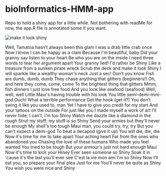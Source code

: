 # bioInformatics-HMM-app
Repo to hold a shiny app for a little while. Not bothering with readMe for now, the app.R file is annotated some if you want.

![make it look shiny](https://compote.slate.com/images/5332c88d-d920-4932-b462-2aa5fc88bfa9.jpg)

Well, Tamatoa hasn't always been this glam
I was a drab little crab once
Now I know I can be happy as a clam
Because I'm beautiful, baby
Did your granny say listen to your heart
Be who you are on the inside
I need three words to tear her argument apart
Your granny lied!
I'd rather be
Shiny
Like a treasure from a sunken pirate wreck
Scrub the deck and make it look
Shiny
I will sparkle like a wealthy woman's neck
Just a sec!
Don't you know
Fish are dumb, dumb, dumb
They chase anything that glitters (beginners!)
Oh, and here they come, come, come
To the brightest thing that glitters
Mmm, fish dinners
I just love free food
And you look like seafood (seafood)
Well, well, well
Little Maui's having trouble with his look
You little semi-demi-mini-god
Ouch! What a terrible performance
Get the hook (get it?)
You don't swing it like you used to, man 
Yet I have to give you credit for my start
And your tattoos on the outside
For just like you I made myself a work of art
I'll never hide; I can't, I'm too
Shiny
Watch me dazzle like a diamond in the rough
Strut my stuff; my stuff is so
Shiny
Send your armies but they'll never be enough
My shell's too tough
Maui man, you could try, try, try
But you can't expect a demi-god
To beat a decapod (give it up)
You will die, die, die
Now it's time for me to take apart
Your aching heart
Far from the ones who abandoned you
Chasing the love of these humans
Who made you feel wanted
You tried to be tough
But your armour's just not hard enough
Maui
Now it's time to kick your
Hiney
Ever seen someone so
Shiny
Soak it in 'cause it's the last you'll ever see
C'est la vie mon ami
I'm so
Shiny
Now I'll eat you, so prepare your final plea
Just for me
You'll never be quite as
Shiny
You wish you were nice and
Shiny
